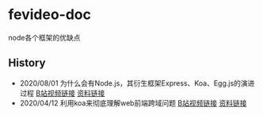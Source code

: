 # fevideo-doc

node各个框架的优缺点
## History

- 2020/08/01 为什么会有Node.js，其衍生框架Express、Koa、Egg.js的演进过程 [B站视频链接](https://www.bilibili.com/video/BV1QD4y1m7Bm) [资料链接](src/为什么会有Node.js)
- 2020/04/12 利用koa来彻底理解web前端跨域问题 [B站视频链接](https://www.bilibili.com/video/BV1G54y197oK) [资料链接](src/web前端跨域问题)


